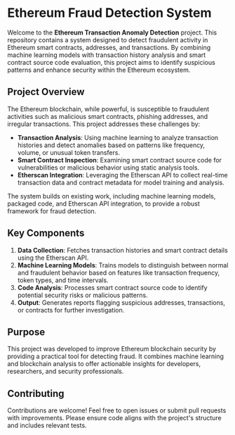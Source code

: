 # Ethereum Fraud Detection System

Welcome to the **Ethereum Transaction Anomaly Detection** project. This repository contains a system designed to detect fraudulent activity in Ethereum smart contracts, addresses, and transactions. By combining machine learning models with transaction history analysis and smart contract source code evaluation, this project aims to identify suspicious patterns and enhance security within the Ethereum ecosystem.

## Project Overview
The Ethereum blockchain, while powerful, is susceptible to fraudulent activities such as malicious smart contracts, phishing addresses, and irregular transactions. This project addresses these challenges by:
- **Transaction Analysis**: Using machine learning to analyze transaction histories and detect anomalies based on patterns like frequency, volume, or unusual token transfers.
- **Smart Contract Inspection**: Examining smart contract source code for vulnerabilities or malicious behavior using static analysis tools.
- **Etherscan Integration**: Leveraging the Etherscan API to collect real-time transaction data and contract metadata for model training and analysis.

The system builds on existing work, including machine learning models, packaged code, and Etherscan API integration, to provide a robust framework for fraud detection.

## Key Components
1. **Data Collection**: Fetches transaction histories and smart contract details using the Etherscan API.
2. **Machine Learning Models**: Trains models to distinguish between normal and fraudulent behavior based on features like transaction frequency, token types, and time intervals.
3. **Code Analysis**: Processes smart contract source code to identify potential security risks or malicious patterns.
4. **Output**: Generates reports flagging suspicious addresses, transactions, or contracts for further investigation.

## Purpose
This project was developed to improve Ethereum blockchain security by providing a practical tool for detecting fraud. It combines machine learning and blockchain analysis to offer actionable insights for developers, researchers, and security professionals.

## Contributing
Contributions are welcome! Feel free to open issues or submit pull requests with improvements. Please ensure code aligns with the project's structure and includes relevant tests.